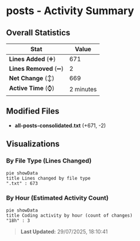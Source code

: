 # posts - Activity Summary 

## Overall Statistics

| Stat                   | Value                                                             |
| ---------------------- | ----------------------------------------------------------------- |
| **Lines Added** (➕)   | 671                                          |
| **Lines Removed** (➖) | 2                                        |
| **Net Change** (↕)    | 669                |
| **Active Time** (⌚)   | 2 minutes |


## Modified Files
- **all-posts-consolidated.txt** (+671, -2)

## Visualizations

### By File Type (Lines Changed)

```mermaid
pie showData
title Lines changed by file type
".txt" : 673
```

### By Hour (Estimated Activity Count)

```mermaid
pie showData
title Coding activity by hour (count of changes)
"18h" : 3
```


> **Last Updated:** 29/07/2025, 18:10:41